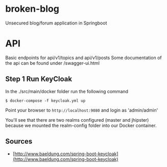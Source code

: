 # broken-blog
Unsecured blog/forum application in Springboot
# API
Basic endpoints for api/v1/topics and api/v1/posts
Some documentation of the api can be found under /swagger-ui.html



## Step 1 Run KeyCloak

In the ./src/main/docker folder run the following command

`$ docker-compose -f keycloak.yml up`

Point your browser to `http://localhost:9080` and login as 'admin/admin'

You'll see that there are two realms configured (master and jhipster) because we mounted the realm-config folder into our Docker container.

## Sources

* [http://www.baeldung.com/spring-boot-keycloak](http://www.baeldung.com/spring-boot-keycloak)